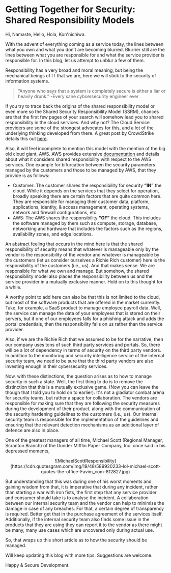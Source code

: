 # Getting Together for Security: Shared Responsibility Models

Hi, Namaste, Hello, Hola, Kon'nichiwa.

With the advent of everything coming as a service today, the lines between what you own and what you don’t are becoming blurred. Blurrier still are the lines between what you are responsible for and what the service provider is responsible for. In this blog, let us attempt to unblur a few of them.

Responsibility has a very broad and moral meaning, but being the mechanical beings of IT that we are, here we will stick to the security of information systems.

>“Anyone who says that a system is completely secure is either a liar or heavily drunk.”
>                                                        -Every sane cybsersecurity engineer ever

If you try to trace back the origins of the shared responsibility model or even more so the Shared Security Responsibility Model (SSRM), chances are that the first few pages of your search will somehow lead you to shared responsibility in the cloud services. And why not? The Cloud Service providers are some of the strongest advocates for this, and a lot of the underlying thinking developed from there. A great post by CrowdStrike details this out [here](https://www.crowdstrike.com/cybersecurity-101/cloud-security/shared-responsibility-model/).

Also, it will feel incomplete to mention this model with the mention of the big old cloud giant, AWS. AWS provides extensive [documentation](https://aws.amazon.com/compliance/shared-responsibility-model/) and details about what it considers shared responsibility with respect to the AWS services. One example for bifurcation between the security parameters managed by the customers and those to be managed by AWS, that they provide is as follows:
- Customer: The customer shares the responsibility for security **“IN”** the cloud. While it depends on the services that they select for operation, broadly speaking there are certain factors that are quite common here. They are responsible for managing their customer data, platform, applications, identity, & access management, operating systems, network and firewall configurations, etc.
- AWS: The AWS shares the responsibility **“OF”** the cloud. This includes the software managed by them such as compute, storage, database, networking and hardware that includes the factors such as the regions, availability zones, and edge locations.

An abstract feeling that occurs in the mind here is that the shared responsibility of security means that whatever is manageable only by the vendor is the responsibility of the vendor and whatever is manageable by the customers (let us consider ourselves a Richie Rich customer) here is the responsibility of the customers (i.e., us). And that makes sense. We are responsible for what we own and manage. But somehow, the shared responsibility model also places the responsibility between us and the service provider in a mutually exclusive manner. Hold on to this thought for a while.

A worthy point to add here can also be that this is not limited to the cloud, but most of the software products that are offered in the market currently. Take, for example, a SaaS product to manage employee payroll data. Well, the service can manage the data of your employees that is stored on their servers, but if one of our employees falls for a phishing attack and adds the portal credentials, then the responsibility falls on us rather than the service provider.

Also, if we are the Richie Rich that we assumed to be for the narrative, then our company uses tons of such third party services and portals. So, there will be a lot of dependency in terms of security on the third party vendors. In addition to the monitoring and security intelligence service of the internal security team, we need to be sure that the third party vendors are also investing enough in their cybersecurity services.

Now, with these distinctions, the question arises as to how to manage security in such a state. Well, the first thing to do is to remove the distinction that this is a mutually exclusive game. (Now you can leave the though that I told you to hold on to earlier). It's not a gladiator combat arena for security teams, but rather a space for collaboration. The vendors are responsible for making sure that they are following the security measures during the development of their product, along with the communication of the security hardening guidelines to the customers (i.e., us). Our internal security team is responsible for the implementation of the guidelines and ensuring that the relevant detection mechanisms as an additional layer of defence are also in place.

One of the greatest managers of all time, Michael Scott (Regional Manager, Scranton Branch) of the Dunder Mifflin Paper Company, Inc. once said in his depressed moments,

<div align="center">
![MichaelScottResponsibility](https://cdn.quotesgram.com/img/19/48/589920233-lol-michael-scott-quotes-the-office-Favim_com-812827.jpg)
</div>


But understanding that this was during one of his worst moments and gaining wisdom from that, it is imperative that during any incident, rather than starting a war with iron fists, the first step that any service provider and consumer should take is to analyse the incident. A collaboration between our internal security team and the vendor can help to minimise the damage in case of any breaches. For that, a certain degree of transparency is required. Better get that in the purchase agreement of the services itself. Additionally, if the internal security team also finds some issue in the products that they are using they can report it to the vendor as there might be many, many use cases which are uncovered only during actual use.

So, that wraps up this short article as to how the security should be managed.

Will keep updating this blog with more tips. Suggestions are welcome.

Happy & Secure Development.
